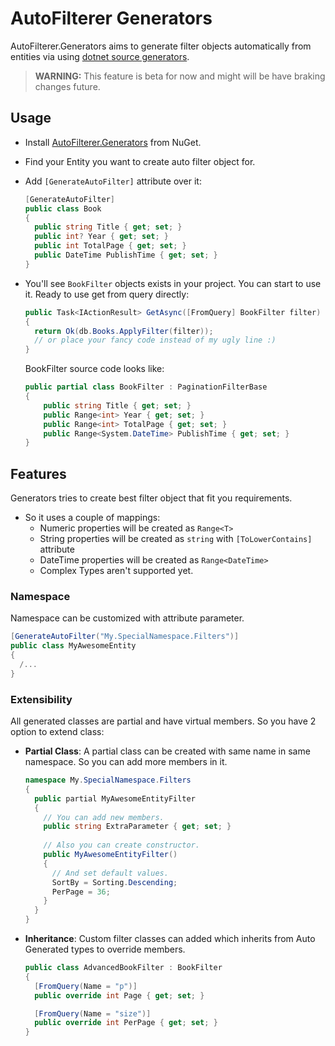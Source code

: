 # AutoFilterer Generators

AutoFilterer.Generators aims to generate filter objects automatically from entities via using [dotnet source generators](https://devblogs.microsoft.com/dotnet/introducing-c-source-generators/). 

> **WARNING:** This feature is beta for now and might will be have braking changes future.

## Usage

- Install [AutoFilterer.Generators](https://www.nuget.org/packages/AutoFilterer.Generators) from NuGet.

- Find your Entity you want to create auto filter object for.

- Add `[GenerateAutoFilter]` attribute over it:

  ```csharp
  [GenerateAutoFilter]
  public class Book
  {
    public string Title { get; set; }
    public int? Year { get; set; }
    public int TotalPage { get; set; }
    public DateTime PublishTime { get; set; }
  }
  ```

  

- You'll see `BookFilter` objects exists in your project.  You can start to use it. Ready to use get from query directly:

  ```csharp
  public Task<IActionResult> GetAsync([FromQuery] BookFilter filter)
  {
    return Ok(db.Books.ApplyFilter(filter));
   	// or place your fancy code instead of my ugly line :)
  }
  ```
  
  BookFilter source code looks like:
  
  ```csharp
  public partial class BookFilter : PaginationFilterBase
  {
      public string Title { get; set; }
      public Range<int> Year { get; set; }
      public Range<int> TotalPage { get; set; }
      public Range<System.DateTime> PublishTime { get; set; }
  }
  ```

## Features

Generators tries to create best filter object that fit you requirements. 

- So it uses a couple of mappings:
  - Numeric properties will be created as `Range<T>`
  - String properties will be created as `string` with `[ToLowerContains]` attribute
  - DateTime properties will be created as `Range<DateTime>` 
  - Complex Types aren't supported yet.

### Namespace

Namespace can be customized with attribute parameter.

```csharp
[GenerateAutoFilter("My.SpecialNamespace.Filters")]
public class MyAwesomeEntity
{
  /...
}
```

### Extensibility

 All generated classes are partial and have virtual members. So you have 2 option to extend class:

- **Partial Class**: A partial class can be created with same name in same namespace. So you can add more members in it.

  ```csharp
  namespace My.SpecialNamespace.Filters
  {
    public partial MyAwesomeEntityFilter
    {
      // You can add new members. 
      public string ExtraParameter { get; set; }
    	
      // Also you can create constructor.
      public MyAwesomeEntityFilter()
      {
        // And set default values.
        SortBy = Sorting.Descending;
        PerPage = 36;
      }
    }
  }
  ```

  

- **Inheritance**: Custom filter classes can added  which inherits from Auto Generated types to override members.

  ```csharp
  public class AdvancedBookFilter : BookFilter
  {
    [FromQuery(Name = "p")]
    public override int Page { get; set; }
  
    [FromQuery(Name = "size")]
    public override int PerPage { get; set; }
  }
  ```

  
